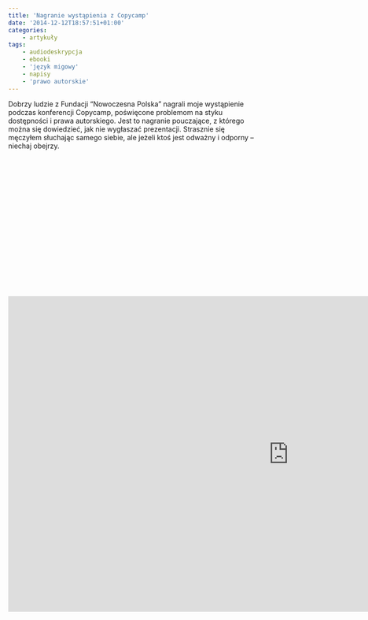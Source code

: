 ```yaml
---
title: 'Nagranie wystąpienia z Copycamp'
date: '2014-12-12T18:57:51+01:00'
categories:
    - artykuły
tags:
    - audiodeskrypcja
    - ebooki
    - 'język migowy'
    - napisy
    - 'prawo autorskie'
---
```


Dobrzy ludzie z Fundacji “Nowoczesna Polska” nagrali moje wystąpienie podczas konferencji Copycamp, poświęcone problemom na styku dostępności i prawa autorskiego. Jest to nagranie pouczające, z którego można się dowiedzieć, jak nie wygłaszać prezentacji. Strasznie się męczyłem słuchając samego siebie, ale jeżeli ktoś jest odważny i odporny – niechaj obejrzy.

<div class="jetpack-video-wrapper"><div class="suki-oembed suki-oembed-video" style="padding-top: 56.228%;"><iframe allow="accelerometer; autoplay; clipboard-write; encrypted-media; gyroscope; picture-in-picture" allowfullscreen="" frameborder="0" height="641" loading="lazy" src="https://www.youtube.com/embed/fXHzGgoPwe8?feature=oembed" title="Jacek Zadrożny - CopyCamp 2014" width="1140"></iframe></div></div><https://www.youtube.com/watch?v=fXHzGgoPwe8>
